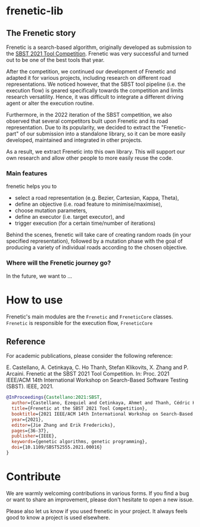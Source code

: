 # frenetic-lib

## The Frenetic story
Frenetic is a search-based algorithm, originally developed as submission to the
[SBST 2021 Tool Competition](https://sbst21.github.io/program/). 
Frenetic was very successful and turned out to be one of the best tools that year.

After the competition, we continued our development of Frenetic and adapted it
for various projects, including research on different road representations.
We noticed however, that the SBST tool pipeline (i.e. the execution flow) is geared specifically towards the competition and limits research versatility. 
Hence, it was difficult to integrate a different driving agent or alter the execution routine.  

Furthermore, in the 2022 iteration of the SBST competition, we also observed that several competitors built upon Frenetic and its road representation.
Due to its popularity, we decided to extract the "Frenetic-part" of our submission into a standalone library, 
so it can be more easily developed, maintained and integrated in other projects.

As a result, we extract Frenetic into this own library. This will support our own research
and allow other people to more easily reuse the code. 

### Main features
frenetic helps you to 
- select a road representation (e.g. Bezier, Cartesian, Kappa, Theta),
- define an objective (i.e. road feature to minimise/maximise),
- choose mutation parameters,
- define an executor (i.e. target executor), and
- trigger execution (for a certain time/number of iterations)

Behind the scenes, frenetic will take care of creating random roads (in your specified representation),
followed by a mutation phase with the goal of producing a variety of individual roads 
according to the chosen objective.


### Where will the Frenetic journey go?

In the future, we want to ...

# How to use

Frenetic's main modules are the `Frenetic` and `FreneticCore` classes.
`Frenetic` is responsible for the execution flow, `FreneticCore` 

## Reference
For academic publications, please consider the following reference:

E. Castellano, A. Cetinkaya, C. Ho Thanh, Stefan Klikovits, X. Zhang and P. Arcaini. Frenetic at the SBST 2021 Tool Competition. In: Proc. 2021 IEEE/ACM 14th International Workshop on Search-Based Software Testing (SBST). IEEE, 2021.
```bibtex
@InProceedings{Castellano:2021:SBST,
  author={Castellano, Ezequiel and Cetinkaya, Ahmet and Thanh, Cédric Ho and Klikovits, Stefan and Zhang, Xiaoyi and Arcaini, Paolo},
  title={Frenetic at the SBST 2021 Tool Competition},
  booktitle={2021 IEEE/ACM 14th International Workshop on Search-Based Software Testing (SBST)},
  year={2021},
  editor={Jie Zhang and Erik Fredericks},
  pages={36-37},
  publisher={IEEE},
  keywords={genetic algorithms, genetic programming},
  doi={10.1109/SBST52555.2021.00016}
} 
```

# Contribute
We are warmly welcoming contributions in various forms.
If you find a bug or want to share an improvement, please don't hesitate to open a new issue.

Please also let us know if you used frenetic in your project. 
It always feels good to know a project is used elsewhere. 
